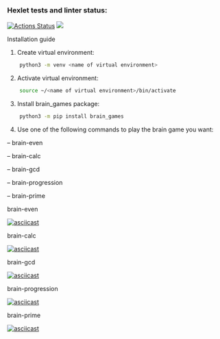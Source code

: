 ### Hexlet tests and linter status:
[![Actions Status](https://github.com/danokp/python-project-49/workflows/hexlet-check/badge.svg)](https://github.com/danokp/python-project-49/actions)
<a href="https://codeclimate.com/github/danokp/python-project-49/maintainability"><img src="https://api.codeclimate.com/v1/badges/3bfb7273713457a21fbf/maintainability" /></a>

Installation guide
1. Create virtual environment:
```sh
    python3 -m venv <name of virtual environment>
```
2. Activate virtual environment:
```sh
    source ~/<name of virtual environment>/bin/activate
```
3. Install brain_games package:
```sh
    python3 -m pip install brain_games
```
4. Use one of the following commands to play the brain game you want:

–       brain-even

–       brain-calc

–       brain-gcd

–       brain-progression

–       brain-prime


brain-even

[![asciicast](https://asciinema.org/a/SHHFRRHNWYgROO0tNk3jzef41.svg)](https://asciinema.org/a/SHHFRRHNWYgROO0tNk3jzef41)

brain-calc

[![asciicast](https://asciinema.org/a/KQhp04b97eA3OAx8GOBzRk8fl.svg)](https://asciinema.org/a/KQhp04b97eA3OAx8GOBzRk8fl)

brain-gcd

[![asciicast](https://asciinema.org/a/BBZWIuSDBvSqLD5jxxoYw0PLJ.svg)](https://asciinema.org/a/BBZWIuSDBvSqLD5jxxoYw0PLJ)

brain-progression

[![asciicast](https://asciinema.org/a/taOn2SjtVqad9xOi582mymvq3.svg)](https://asciinema.org/a/taOn2SjtVqad9xOi582mymvq3)

brain-prime

[![asciicast](https://asciinema.org/a/2XAHp5LMwTvPTFkSruvL4Lp4s.svg)](https://asciinema.org/a/2XAHp5LMwTvPTFkSruvL4Lp4s)
